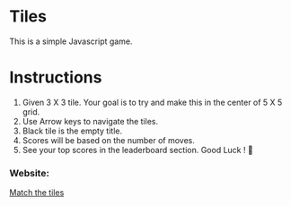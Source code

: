 # Tiles

This is a simple Javascript game.

# Instructions
1. Given 3 X 3 tile. Your goal is to try and make this in the center of 5 X 5 grid.
2. Use Arrow keys to navigate the tiles.
3. Black tile is the empty title.
4. Scores will be based on the number of moves.
5. See your top scores in the leaderboard section.
Good Luck ! 🙂

<h3>Website: </h3><span><a href="https://vaish08.github.io/tiles/">Match the tiles</a></span>
